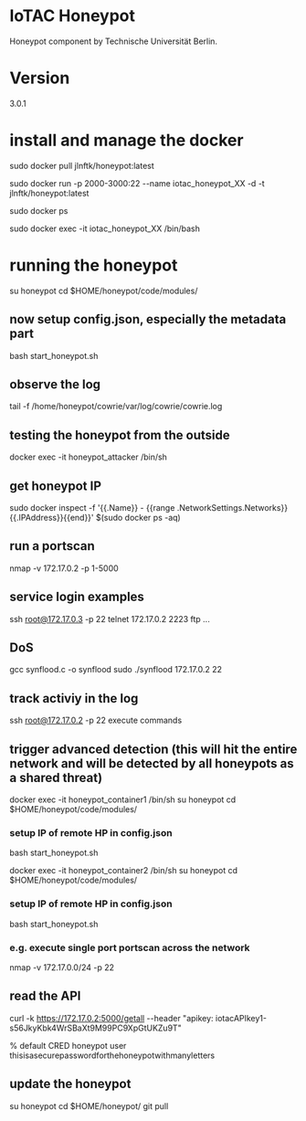 # IoTAC Honeypot
Honeypot component by Technische Universität Berlin.

# Version
3.0.1

# install and manage the docker
sudo docker pull jlnftk/honeypot:latest

sudo docker run -p 2000-3000:22 --name iotac_honeypot_XX -d -t jlnftk/honeypot:latest

sudo docker ps

sudo docker exec -it iotac_honeypot_XX /bin/bash

# running the honeypot
su honeypot
cd $HOME/honeypot/code/modules/

## now setup config.json, especially the metadata part
bash start_honeypot.sh 

## observe the log
tail -f /home/honeypot/cowrie/var/log/cowrie/cowrie.log


## testing the honeypot from the outside
docker exec -it honeypot_attacker /bin/sh
## get honeypot IP
sudo docker inspect -f '{{.Name}} - {{range .NetworkSettings.Networks}}{{.IPAddress}}{{end}}' $(sudo docker ps -aq)

## run a portscan
nmap -v 172.17.0.2 -p 1-5000

## service login examples
ssh root@172.17.0.3 -p 22 
telnet 172.17.0.2 2223
ftp ...

## DoS
gcc synflood.c -o synflood
sudo ./synflood 172.17.0.2 22

## track activiy in the log
ssh root@172.17.0.2 -p 22 
execute commands

## trigger advanced detection (this will hit the entire network and will be detected by all honeypots as a shared threat)
docker exec -it honeypot_container1 /bin/sh
su honeypot
cd $HOME/honeypot/code/modules/
### setup IP of remote HP in config.json
bash start_honeypot.sh 

docker exec -it honeypot_container2 /bin/sh
su honeypot
cd $HOME/honeypot/code/modules/
### setup IP of remote HP in config.json
bash start_honeypot.sh 

### e.g. execute single port portscan across the network
nmap -v 172.17.0.0/24 -p 22


## read the API
curl -k https://172.17.0.2:5000/getall --header "apikey: iotacAPIkey1-s56JkyKbk4WrSBaXt9M99PC9XpGtUKZu9T"

% default CRED honeypot user
thisisasecurepasswordforthehoneypotwithmanyletters


## update the honeypot
su honeypot
cd $HOME/honeypot/
git pull





